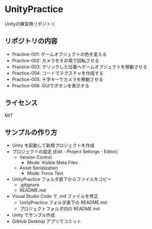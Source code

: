 # UnityPractice
Unityの練習用リポジトリ

## リポジトリの内容
- Practice-001: ゲームオブジェクトの色を変える
- Practice-002: カメラをその場で回転させる
- Practice-003: クリックした位置へゲームオブジェクトを移動させる
- Practice-004: コードでテクスチャを作成する
- Practice-005: 十字キーでカメラを移動させる
- Practice-006: GUIでボタンを表示する

## ライセンス
MIT

## サンプルの作り方
- Unity を起動して新規プロジェクトを作成
- プロジェクトの設定 (Edit - Project Settings - Editor)
  - Version Control
    - Mode: Visible Meta Files
  - Asset Serialization
    - Mode: Force Text
- UnityPractice フォルダ直下からファイルをコピー
  - .gitignore
  - README.md
- Visual Studio Code で .md ファイルを修正
  - UnityPractice フォルダ直下の README.md
  - プロジェクトフォルダ内の README.md
- Unity でサンプル作成
- GitHub Desktop アプリでコミット
